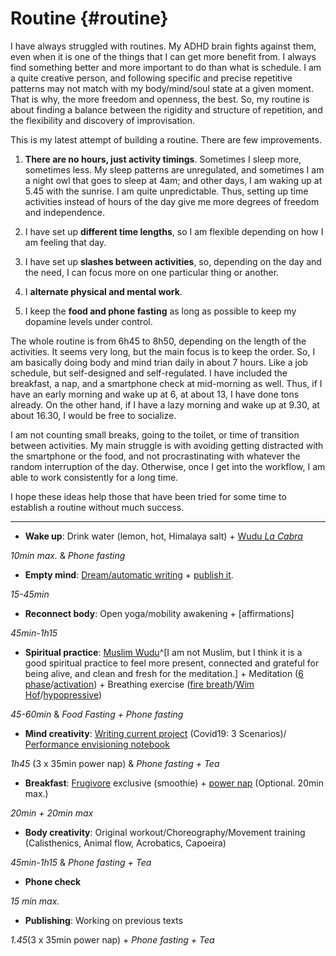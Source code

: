 # Routine {#routine}

I have always struggled with routines. My ADHD brain fights against them, even when it is one of the things that I can get more benefit from. I always find something better and more important to do than what is schedule. I am a quite creative person, and following specific and precise repetitive patterns may not match with my body/mind/soul state at a given moment. That is why, the more freedom and openness, the best. So, my routine is about finding a balance between the rigidity and structure of repetition, and the flexibility and discovery of improvisation. 

This is my latest attempt of building a routine. There are few improvements. 

1.	**There are no hours, just activity timings**. Sometimes I sleep more, sometimes less. My sleep patterns are unregulated, and sometimes I am a night owl that goes to sleep at 4am; and other days, I am waking up at 5.45 with the sunrise. I am quite unpredictable. Thus, setting up time activities instead of hours of the day give me more degrees of freedom and independence. 

2.	I have set up **different time lengths**, so I am flexible depending on how I am feeling that day. 

3.	I have set up **slashes between activities**, so, depending on the day and the need, I can focus more on one particular thing or another. 

4.	I **alternate physical and mental work**.

5.	I keep the **food and phone fasting** as long as possible to keep my dopamine levels under control. 

The whole routine is from 6h45 to 8h50, depending on the length of the activities. It seems very long, but the main focus is to keep the order. So, I am basically doing body and mind trian daily in about 7 hours. Like a job schedule, but self-designed and self-regulated. I have included the breakfast, a nap, and a smartphone check at mid-morning as well. Thus, if I have an early morning and wake up at 6, at about 13, I have done tons already. On the other hand, if I have a lazy morning and wake up at 9.30, at about 16.30, I would be free to socialize. 

I am not counting small breaks, going to the toilet, or time of transition between activities. My main struggle is with avoiding getting distracted with the smartphone or the food, and not procrastinating with whatever the random interruption of the day. Otherwise, once I get into the workflow, I am able to work consistently for a long time.

I hope these ideas help those that have been tried for some time to establish a routine without much success. 

----

-	**Wake up**: Drink water (lemon, hot, Himalaya salt) + [Wudu *La Cabra*](https://photos.app.goo.gl/Sm8xbKxgmmWxw3xW8)

*10min max.* & *Phone fasting*

- **Empty mind**:	[Dream/automatic writing](https://writingcooperative.com/the-case-against-morning-pages-84782e759cd2) + [publish it](https://bookdown.org/home/).

*15-45min*

-	**Reconnect body**: Open yoga/mobility awakening + [affirmations] 

*45min-1h15*

-	**Spiritual practice**: [Muslim Wudu](https://www.youtube.com/watch?v=dbpGO6jsQ_c)^[I am not Muslim, but I think it is a good spiritual practice to feel more present, connected and grateful for being alive, and clean and fresh for the meditation.] + Meditation ([6 phase](https://www.youtube.com/watch?v=EaRu14P9H84)/[activation](https://www.soulvana.com/)) + Breathing exercise ([fire breath](https://www.youtube.com/watch?v=1gpYEvALCZA)/[Wim Hof](https://youtu.be/nzCaZQqAs9I)/[hypopressive](https://www.youtube.com/watch?v=bqHYrw9ce6c))

*45-60min* & *Food Fasting + Phone fasting*

- **Mind creativity**: [Writing current project](https://www.carlitofluitoideas.com/unfinished-books/) (Covid19: 3 Scenarios)/ [Performance envisioning notebook](https://www.carlitofluito.com/dance/)

*1h45* (3 x 35min power nap) & *Phone fasting + Tea*

-	**Breakfast**: [Frugivore](https://en.wikipedia.org/wiki/Fruitarianism) exclusive (smoothie) + [power nap](https://www.youtube.com/watch?v=rt0EU1SM3S0) (Optional. 20min max.)

*20min + 20min max*

-	**Body creativity**: Original workout/Choreography/Movement training (Calisthenics, Animal flow, Acrobatics, Capoeira)

*45min-1h15* & *Phone fasting + Tea*

-	**Phone check**

*15 min max.*

- **Publishing**: Working on previous texts

*1.45*(3 x 35min power nap) + *Phone fasting + Tea*


















